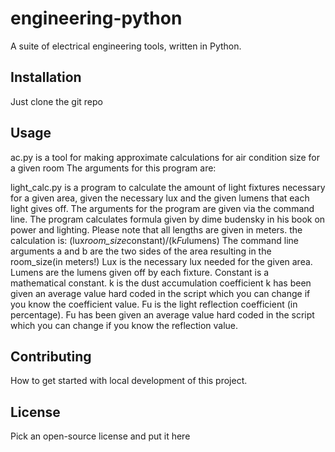 # engineering-python
A suite of electrical engineering tools, written in Python.

## Installation
Just clone the git repo

## Usage
ac.py is a tool for making approximate calculations for air condition size
for a given room
The arguments for this program are:

light_calc.py is a program to calculate the amount of light fixtures necessary for a given area,
given the necessary lux and the given lumens that each light gives off.
The arguments for the program are given via the command line.
The program calculates formula given by dime budensky in his book on power and lighting.
Please note that all lengths are given in meters.
the calculation is:
    (lux*room_size*constant)/(k*Fu*lumens)
The command line arguments a and b are the two sides of the area resulting in the room_size(in meters!)
Lux is the necessary lux needed for the given area.
Lumens are the lumens given off by each fixture.
Constant is a mathematical constant.
k is the dust accumulation coefficient
k has been given an average value hard coded in the script which you can change if you know the coefficient value.
Fu is the light reflection coefficient (in percentage).
Fu has been given an average value hard coded in the script which you can change if you know the reflection value.

## Contributing
How to get started with local development of this project.

## License
Pick an open-source license and put it here
  
